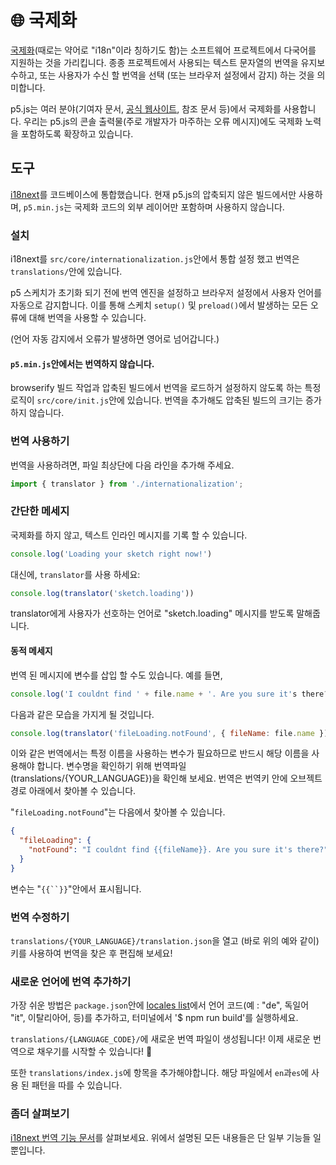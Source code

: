 # 🌐 국제화

[국제화](https://developer.mozilla.org/docs/Glossary/Internationalization_and_localization)(때로는 약어로 "i18n"이라 칭하기도 함)는 소프트웨어 프로젝트에서 다국어를 지원하는 것을 가리킵니다. 종종 프로젝트에서 사용되는 텍스트 문자열의 번역을 유지보수하고, 또는 사용자가 수신 할 번역을 선택 (또는 브라우저 설정에서 감지) 하는 것을 의미합니다.

p5.js는 여러 분야(기여자 문서, [공식 웹사이트](https://p5js.org), 참조 문서 등)에서 국제화를 사용합니다. 우리는 p5.js의 콘솔 출력물(주로 개발자가 마주하는 오류 메시지)에도 국제화 노력을 포함하도록 확장하고 있습니다.

## 도구

[i18next](https://www.i18next.com)를 코드베이스에 통합했습니다. 현재 p5.js의 압축되지 않은 빌드에서만 사용하며, `p5.min.js`는 국제화 코드의 외부 레이어만 포함하며 사용하지 않습니다.

### 설치

i18next를 `src/core/internationalization.js`안에서 통합 설정 했고 번역은`translations/`안에 있습니다.

p5 스케치가 초기화 되기 전에 번역 엔진을 설정하고 브라우저 설정에서 사용자 언어를 자동으로 감지합니다. 이를 통해 스케치 `setup()` 및 `preload()`에서 발생하는 모든 오류에 대해 번역을 사용할 수 있습니다.

(언어 자동 감지에서 오류가 발생하면 영어로 넘어갑니다.)

#### `p5.min.js`안에서는 번역하지 않습니다.

browserify 빌드 작업과 압축된 빌드에서 번역을 로드하거 설정하지 않도록 하는 특정 로직이 `src/core/init.js`안에 있습니다. 번역을 추가해도 압축된 빌드의 크기는 증가하지 않습니다.

### 번역 사용하기

번역을 사용하려면, 파일 최상단에 다음 라인을 추가해 주세요.

```js
import { translator } from './internationalization';
```

### 간단한 메세지

국제화를 하지 않고, 텍스트 인라인 메시지를 기록 할 수 있습니다.

```js
console.log('Loading your sketch right now!')
```

대신에, `translator`를 사용 하세요:

```js
console.log(translator('sketch.loading'))
```

translator에게 사용자가 선호하는 언어로 "sketch.loading" 메시지를 받도록 말해줍니다.

#### 동적 메세지

번역 된 메시지에 변수를 삽입 할 수도 있습니다. 예를 들면,

```js
console.log('I couldnt find ' + file.name + '. Are you sure it's there?')
```
다음과 같은 모습을 가지게 될 것입니다.

```js
console.log(translator('fileLoading.notFound', { fileName: file.name }))
```

이와 같은 번역에서는 특정 이름을 사용하는 변수가 필요하므로 반드시 해당 이름을 사용해야 합니다. 변수명을 확인하기 위해 번역파일 (translations/{YOUR_LANGUAGE})을 확인해 보세요. 번역은 번역키 안에 오브젝트 경로 아래에서 찾아볼 수 있습니다.

"`fileLoading.notFound`"는 다음에서 찾아볼 수 있습니다.

```json
{
  "fileLoading": {
    "notFound": "I couldnt find {{fileName}}. Are you sure it's there?"
  }
}
```

변수는 "`{{``}}`"안에서 표시됩니다.

### 번역 수정하기

`translations/{YOUR_LANGUAGE}/translation.json`을 열고 (바로 위의 예와 같이) 키를 사용하여 번역을 찾은 후 편집해 보세요!

### 새로운 언어에 번역 추가하기

가장 쉬운 방법은 `package.json`안에 [locales list](https://github.com/processing/p5.js/blob/84bc1f92c89786f48e5d6fd1045feb649b932eea/package.json#L111-L114)에서 언어 코드(예 : "de", 독일어 "it", 이탈리아어, 등)를 추가하고, 터미널에서 '$ npm run build'를 실행하세요.

`translations/{LANGUAGE_CODE}/`에 새로운 번역 파일이 생성됩니다! 이제 새로운 번역으로 채우기를 시작할 수 있습니다! 🥖

또한 `translations/index.js`에 항목을 추가해야합니다. 해당 파일에서 `en`과`es`에 사용 된 패턴을 따를 수 있습니다.

### 좀더 살펴보기

[i18next 번역 기능 문서](https://www.i18next.com/translation-function/essentials)를 살펴보세요. 위에서 설명된 모든 내용들은 단 일부 기능들 일 뿐입니다.